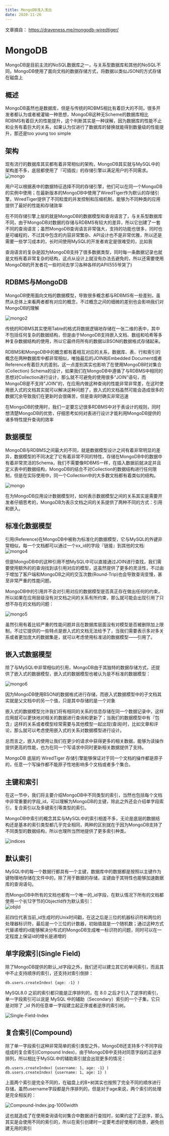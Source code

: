 ```yaml
---
title: MongoDB浅入浅出
date: 2020-11-26
---
```


文章摘自： https://draveness.me/mongodb-wiredtiger/


# MongoDB

MongoDB是目前主流的NoSQL数据库之一，与关系型数据库和其他的NoSQL不同，MongoDB使用了面向文档的数据存储方式，将数据以类似JSON的方式存储在磁盘上  

## 概述  
MongoDB虽然也是数据库，但是与传统的RDBMS相比有着巨大的不同，很多开发者都认为或者被灌输一种思想，MongoDB这种无Scheme的数据库相比RDBMS有着巨大的性能提升，这个判断其实是一种误解，因为数据库的性能不止和业务有着巨大的关系，如果认为仅进行了数据库的替换就能得到数量级的性能提升，那还是too young too simple  

## 架构  
现有流行的数据库其实都有着非常相似的架构，MongoDB其实就与MySQL中的架构差不多，底层都使用了『可插拔』的存储引擎以满足用户的不同需求。  
![mongo](mongodb1.jpg-1000width)  

用户可以根据表中的数据特征选择不同的存储引擎，他们可以在同一个MongoDB的实例中使用；在最新版本的MongoDB中使用了WiredTiger作为默认的存储引擎，WiredTiger提供了不同粒度的并发控制和压缩机制，能够为不同种类的应用提供了最好的性能和存储效率  


在不同存储引擎上层的就是MongoDB的数据模型和查询语言了，与关系型数据库不同，由于MongoDB对数据的存储与RDBMS有较大的差异，所以它创建了一套不同的查询语言；虽然MongoDB查询语言非常强大，支持的功能也很多，同时也是可编程的，不过其中包含的内容非常繁杂、API设计也不是非常优雅，所以还是需要一些学习成本的，长时间使用MySQL的开发者肯定是很难受的，比如我  

查询语言的复杂是因为MongoDB支持了很多数据类型，同时每一条数据记录也就是文档有着非常复杂的结构，这点从设计上就没有办法去避免的，所以还需要使用MongoDB的开发者花一些时间去学习各种各样的API(555爷哭了)   


## RDBMS与MongoDB  
MongoDB使用面向文档的数据模型，导致很多概念都与RDBMS有一些差别，虽然从总体上来看两者都有对应的概念，不过概念之间的细微的差别也会影响我们对MongoDB的理解  

![mongo2](mongo2.jpg-1000width)  


传统的RDBMS其实使用Table的格式将数据逻辑地存储在一张二维的表中，其中不包括任何复杂的数据结构，但是由于MongoDB支持嵌入文档、数组和哈希等多种复杂数据结构的使用，所以它最终将所有的数据以BSON的数据格式存储起来。  

RDBMS和MongoDB中的概念都有着相互对应的关系，数据库、表、行和索引的概念在两种数据库中都非常相似，唯独最后的JOIN和Embedded Document或者Reference有着巨大的差别。这一点差别其实也影响了在使用MongoDB时对集合(Collection) Schema的设计，如果我们在MongoDB中遵循了与RDBMS中相同的思想对Collection进行设计，那么就不可避免的使用很多“JOIN”语句，而MongoDB是不支持"JOIN"的，在应用内做这种查询的性能非常非常差，在这时使用嵌入式的文档其实就可以解决这种问题了，嵌入式的文档虽然可能会造成很多的数据冗余导致我们在更新时会很痛苦，但是查询时确实非常迅速  


在MongoDB的使用时，我们一定要忘记很多RDBMS中对于表设计的规则，同时想清楚MongoDB的优势，仔细思考如何对表进行设计才能利用MongoDB提供的诸多特性提升查询的效率  



## 数据模型  
MongoDB与RDBMS之间最大的不同，就是数据模型设计之间有着非常明显的差异，数据模型的不同决定了它有着非常不同的特性，存储在MongoDB中的数据中有着非常灵活的Schema，我们不需要像RDBMS一样，在插入数据前就决定并且定义表中的数据结构，MongoDB的结合不对Collection的数据结构进行任何限制，但是在实际使用中，同一个Collection中的大多数文档都有着类似的结构。  

![mongo](mongo3.jpg-1000width)  

在为MongoDB应用设计数据模型时，如何表示数据模型之间的关系其实是需要开发者仔细思考的，MongoDB为表示文档之间的关系提供了两种不同的方式：引用和嵌入。  


## 标准化数据模型  

引用(Reference)在MongoDB中被称为标准化的数据模型，它与MySQL的外键非常相似，每一个文档都可以通过一个xx_id的字段『链接』到其他的文档:  
![mongo4](mongo4.jpg-1000width)  


但是MongoDB中的这种引用不想MySQL中可以直接通过JOIN进行查找，我们需要使用额外的的查询找到该引用对应的模型，这虽然提供了更多的灵活性，不过由于增加了客户端和MongoDB之间的交互次数(Round-Trip)也会导致查询变慢，甚至非常严重的性能问题。  


MongoDB中的引用并不会对引用对应的数据模型是否真正存在做出任何的约束，所以如果在应用层级没有对文档之间的关系有所约束，那么就可能会出现引用了只想不存在的文档的问题：

![mongo5](mongo5.jpg-1000width)  

虽然引用有着比较严重的性能问题并且在数据库层面没有对模型是否被删除加上限制，不过它提供的一些特点是嵌入式的文档无法给予了，当我们需要表示多对多关系或者更加庞大的数据集是，就可以考虑使用标准话的数据模型——引用了。



## 嵌入式数据模型  

除了与MySQL中非常相似的引用，MongoDB由于其独特的数据存储方式，还提供了嵌入式的数据模型，嵌入式的数据模型也被认为是不标准的数据模型：

![mongo6](mongo6.jpg-1000width)  

因为MongoDB使用BSON的数据格式进行存储，而嵌入式数据模型中的子文档其实就是父文档中的另一个值，只是其中存储的是一个对象  

嵌入式的数据模型允许我们将有相同的关系的信息存储在同一个数据记录中，这样应用就可以更快地对相关的数据进行查询和更新了；当我们的数据模型中有『包含』这样的关系或者模型经常需要与其他模型一起出现(查询)时，比如文章和评论，那么就可以考虑使用嵌入式的关系对数据模型进行设计。  


总而言之，嵌入的使用让我们在更少的请求中获得更多的相关数据，能够为读操作提供更高的性能，也为在同一个写请求中同时更新相关数据提供了支持。  

MongoDB 底层的 WiredTiger 存储引擎能够保证对于同一个文档的操作都是原子的，任意一个写操作都不能原子性地影响多个文档或者多个集合。

## 主键和索引  

在这一节中，我们将主要介绍MongoDB中不同类型的索引，当然也包括每个文档中非常重要的字段_id，可以理解为MongoDB的主键，除此之外还会介绍单字段索引，复合索引以及多键索引等类型的索引。  


MongoDB中索引的概念其实与MySQL中的索引相差不多，无论是底层的数据结构还是基本的索引类型都几乎完全相同，两种的区别就在于因为MongoDB支持了不同类型的数据结构，所以也理所当然地提供了更多索引种类。  

![indices](indices.jpg-1000width)  


## 默认索引  
MySQL中的每一个数据行都具有一个主键，数据库中的数据都是按照以主键作为键物理地存储在文件中的，除了用于数据的存储，主键由于其特性也能够加速数据库的查询语句。  

而MongoDB中所有的文档也都有一个唯一的_id字段，在默认情况下所有的文档都使用一个长12字节的ObjectId作为默认索引：  
![objId](objectId.jpg-1000width)  

前四位代表当前_id生成时的Unix时间戳，在这之后是三位的机器标识符和两位的处理器标识符，最后是一个三位的计数器，初始值就是一个随机数；通过这种方式代替递增的id能够解决分布式的MongoDB生成唯一标识符的问题，同时可以在一定程度上保证id的增长是递增的  


## 单字段索引(Single Field)  

除了MongoDB提供的默认_id字段之外，我们还可以建立其它的单间索引，而且其中不止支持顺序的索引，还支持对索引倒排：  

```shell
db.users.createIndex( {age: -1} )
```

MySQL8.0 之前的索引都只能是正序排列的，在 8.0 之后才引入了逆序的索引，单一字段索引可以说是 MySQL 中的辅助（Secondary）索引的一个子集，它只是对除了 _id 外的任意单一字段建立起正序或者逆序的索引树。  

![Single-Field-Index](Single-Field-Index.jpg-1000width)


## 复合索引(Compound)  

除了单一字段索引这种非常简单的索引类型之外，MongoDB还支持多个不同字段组成的复合索引(Compound Index)，由于MongoDB中支持对同意字段的正逆序排列，所以相比于MySQL中的辅助索引就会出现更多的情况：  



```shell
db.users.createIndex( {username: 1, age: -1} )
db.users.createIndex( {username: 1, age: 1} )
```


上面两个索引是完全不同的，在磁盘上的B+树其实也按照了完全不同的顺序进行存储，虽然username字段都是升序排列的，但是对于age来说，两个索引的处理是完全相反的：  

![Compound-Index.jpg-1000width](Compound-Index.jpg-1000width)  

这也就造成了在使用查询语句对集合中数据进行查找时，如果约定了正逆序，那么其实是会使用不同的索引的，所以在索引创建时一定要考虑好使用的场景，避免创建无用的索引  



